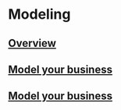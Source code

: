 # Modeling


## [Overview](modeling/overview.md)

## [Model your business](modeling/import.md)

## [Model your business](modeling/tips.md)